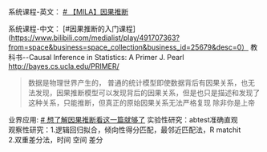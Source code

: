 

系统课程-英文：
[# 【MILA】因果推断](https://www.bilibili.com/video/BV1Rq4y1B7aG?from=search&seid=6145021121189586103&spm_id_from=333.337.0.0)


系统课程-中文：
[#因果推断的入门课程](https://www.bilibili.com/medialist/play/491707363?from=space&business=space_collection&business_id=25679&desc=0）
教科书--Causal Inference in Statistics: A Primer J. Pearl http://bayes.cs.ucla.edu/PRIMER/
>数据是物理世界产生的， 普通的统计模型即使数据背后有因果关系，也无法发现，因果推断模型可以发现背后的因果关系，但是也只是描述和发现了这种关系，只能推断，但真正的原始因果关系无法严格复现 除非你是上帝


业界应用:
[# 想了解因果推断看这一篇就够了](https://www.bilibili.com/video/BV1oV411H7wU?from=search&seid=6145021121189586103&spm_id_from=333.337.0.0)
实验性研究：abtest准确直观  
观察性研究：1.逻辑回归拟合，倾向性得分匹配，最邻近匹配法，R matchit  
2.双重差分法，时间 空间 差分